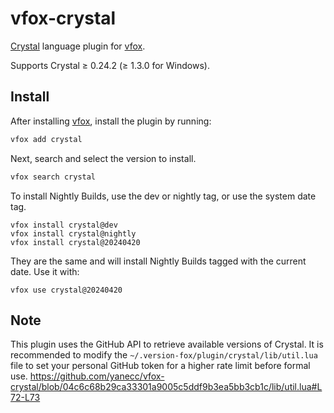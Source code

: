 # vfox-crystal

[Crystal](https://crystal-lang.org) language plugin for [vfox](https://vfox.lhan.me).

Supports Crystal ≥ 0.24.2 (≥ 1.3.0 for Windows).

## Install

After installing [vfox](https://github.com/version-fox/vfox), install the plugin by running:

```bash
vfox add crystal
```

Next, search and select the version to install.

```bash
vfox search crystal
```

To install Nightly Builds, use the dev or nightly tag, or use the system date tag.

``` shell
vfox install crystal@dev
vfox install crystal@nightly
vfox install crystal@20240420
```

They are the same and will install Nightly Builds tagged with the current date. Use it with:

``` shell
vfox use crystal@20240420
```

## Note

This plugin uses the GitHub API to retrieve available versions of Crystal. It is recommended to modify the `~/.version-fox/plugin/crystal/lib/util.lua` file to set your personal GitHub token for a higher rate limit before formal use.
https://github.com/yanecc/vfox-crystal/blob/04c6c68b29ca33301a9005c5ddf9b3ea5bb3cb1c/lib/util.lua#L72-L73